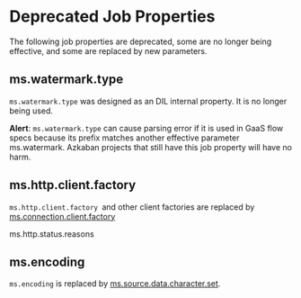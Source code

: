 # Deprecated Job Properties

The following job properties are deprecated, some are no longer being effective, 
and some are replaced by new parameters. 

## ms.watermark.type

`ms.watermark.type` was designed as an DIL internal property. It is no longer being used. 

**Alert**: `ms.watermark.type` can cause parsing error if it is used in GaaS flow specs because
its prefix matches another effective parameter ms.watermark. Azkaban projects that still 
have this job property will have no harm. 

## ms.http.client.factory

`ms.http.client.factory `and other client factories are replaced 
by [ms.connection.client.factory](https://github.com/linkedin/data-integration-library/blob/master/docs/parameters/ms.connection.client.factory.md)

ms.http.status.reasons

## ms.encoding

`ms.encoding` is replaced by [ms.source.data.character.set](https://github.com/linkedin/data-integration-library/blob/master/docs/parameters/ms.source.data.character.set.md).